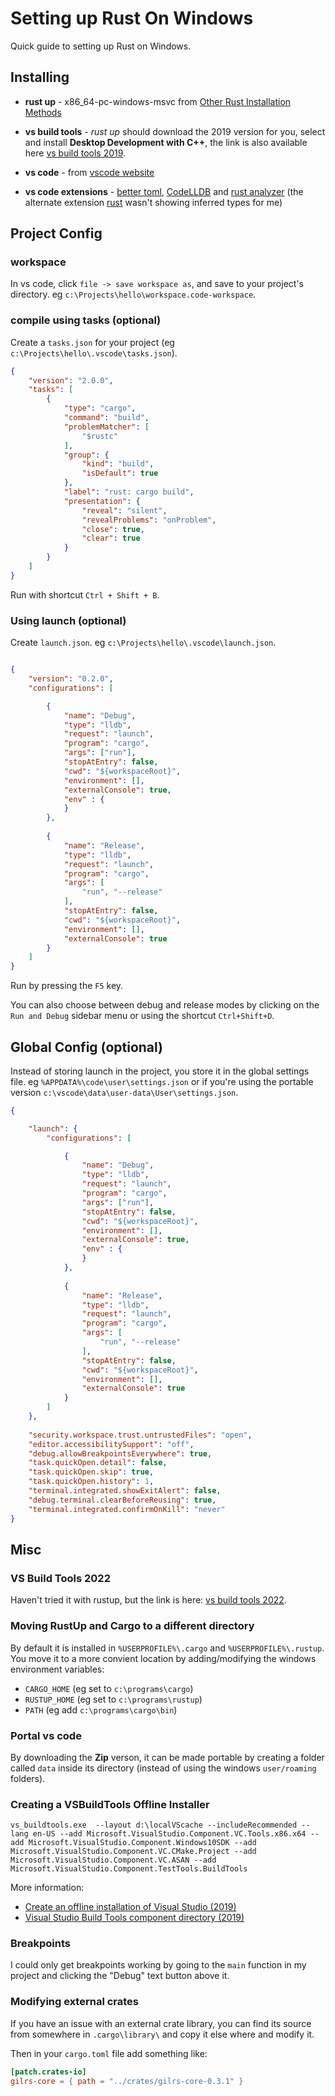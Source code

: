 # Setting up Rust On Windows

Quick guide to setting up Rust on Windows.

## Installing

* **rust up** - x86_64-pc-windows-msvc from [Other Rust Installation Methods](https://forge.rust-lang.org/infra/other-installation-methods.html)

* **vs build tools** - *rust up* should download the 2019 version for you, select and install **Desktop Development with C++**, the link is also available here [vs build tools 2019](https://aka.ms/vs/16/release/vs_buildtools.exe).

* **vs code** - from [vscode website](https://code.visualstudio.com/Download)

* **vs code extensions** - [better toml](https://marketplace.visualstudio.com/items?itemName=bungcip.better-toml), [CodeLLDB](https://marketplace.visualstudio.com/items?itemName=vadimcn.vscode-lldb) and [rust analyzer](https://marketplace.visualstudio.com/items?itemName=matklad.rust-analyzer) (the alternate extension [rust](https://marketplace.visualstudio.com/items?itemName=rust-lang.rust) wasn't showing inferred types for me)

## Project Config

### workspace

In vs code, click `file -> save workspace as`, and save to your project's directory. eg `c:\Projects\hello\workspace.code-workspace`.

### compile using tasks (optional)

Create a ```tasks.json``` for your project (eg `c:\Projects\hello\.vscode\tasks.json`).


```json
{
	"version": "2.0.0",
	"tasks": [
		{
			"type": "cargo",
			"command": "build",
			"problemMatcher": [
				"$rustc"
			],
			"group": {
				"kind": "build",
				"isDefault": true
			},
			"label": "rust: cargo build",
			"presentation": {
				"reveal": "silent",
				"revealProblems": "onProblem",
				"close": true,
				"clear": true 
			}
		}
	]
}
```

Run with shortcut ```Ctrl + Shift + B```.

### Using launch (optional)

Create `launch.json`. eg `c:\Projects\hello\.vscode\launch.json`.

```json

{
    "version": "0.2.0",
    "configurations": [

        {
            "name": "Debug",
            "type": "lldb",
            "request": "launch",
            "program": "cargo",
            "args": ["run"],
            "stopAtEntry": false,
            "cwd": "${workspaceRoot}",
            "environment": [],
            "externalConsole": true,
            "env" : {
            }
        },
        
        {
            "name": "Release",
            "type": "lldb",
            "request": "launch",
            "program": "cargo",
            "args": [
                "run", "--release"
            ],
            "stopAtEntry": false,
            "cwd": "${workspaceRoot}",
            "environment": [],
            "externalConsole": true
        }
    ]
}
```
Run by pressing the `F5` key.

You can also choose between debug and release modes by clicking on the `Run and Debug` sidebar menu or using the shortcut `Ctrl+Shift+D`.

## Global Config (optional)

Instead of storing launch in the project, you store it in the global settings file. eg `%APPDATA%\code\user\settings.json` or if you're using the portable version `c:\vscode\data\user-data\User\settings.json`.

```json
{

    "launch": {
        "configurations": [

            {
                "name": "Debug",
                "type": "lldb",
                "request": "launch",
                "program": "cargo",
                "args": ["run"],
                "stopAtEntry": false,
                "cwd": "${workspaceRoot}",
                "environment": [],
                "externalConsole": true,
                "env" : {
                }
            },
            
            {
                "name": "Release",
                "type": "lldb",
                "request": "launch",
                "program": "cargo",
                "args": [
                    "run", "--release"
                ],
                "stopAtEntry": false,
                "cwd": "${workspaceRoot}",
                "environment": [],
                "externalConsole": true
            }
        ]
    },
    
    "security.workspace.trust.untrustedFiles": "open",
    "editor.accessibilitySupport": "off",
    "debug.allowBreakpointsEverywhere": true,
    "task.quickOpen.detail": false,
    "task.quickOpen.skip": true,
    "task.quickOpen.history": 1,
    "terminal.integrated.showExitAlert": false,
    "debug.terminal.clearBeforeReusing": true,
    "terminal.integrated.confirmOnKill": "never"
}
```

## Misc

### VS Build Tools 2022

Haven't tried it with rustup, but the link is here: [vs build tools 2022](https://aka.ms/vs/17/release/vs_buildtools.exe).

### Moving RustUp and Cargo to a different directory

By default it is installed in ```%USERPROFILE%\.cargo``` and ```%USERPROFILE%\.rustup```. You move it to a more convient location by adding/modifying the windows environment variables:

* `CARGO_HOME` (eg set to `c:\programs\cargo`)
* `RUSTUP_HOME` (eg set to `c:\programs\rustup`)
* `PATH` (eg add `c:\programs\cargo\bin`)

### Portal vs code

By downloading the **Zip** verson, it can be made portable by creating a folder called `data` inside its directory (instead of using the windows `user/roaming` folders).
 
### Creating a VSBuildTools Offline Installer

```vs_buildtools.exe  --layout d:\localVScache --includeRecommended --lang en-US --add Microsoft.VisualStudio.Component.VC.Tools.x86.x64 --add Microsoft.VisualStudio.Component.Windows10SDK --add Microsoft.VisualStudio.Component.VC.CMake.Project --add Microsoft.VisualStudio.Component.VC.ASAN --add Microsoft.VisualStudio.Component.TestTools.BuildTools```

More information:

* [Create an offline installation of Visual Studio (2019)](https://docs.microsoft.com/en-us/visualstudio/install/create-an-offline-installation-of-visual-studio?view=vs-2019)
* [Visual Studio Build Tools component directory (2019)](https://docs.microsoft.com/en-us/visualstudio/install/workload-component-id-vs-build-tools?view=vs-2019)

### Breakpoints

I could only get breakpoints working by going to the ```main``` function in my project and clicking the "Debug" text button above it.

### Modifying external crates

If you have an issue with an external crate library, you can find its source from somewhere in ```.cargo\library\``` and copy it else where and modify it.

Then in your ```cargo.toml``` file add something like:

```toml
[patch.crates-io]
gilrs-core = { path = "../crates/gilrs-core-0.3.1" }
```
